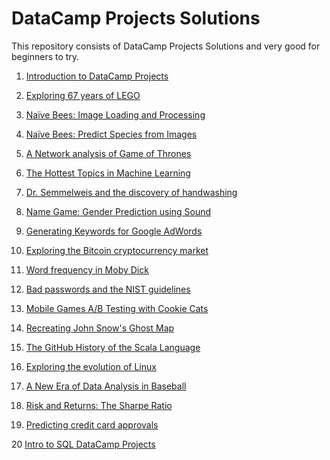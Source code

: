# DataCamp Projects Solutions 

This repository consists of DataCamp Projects Solutions and very good for beginners to try.

1. [Introduction to DataCamp Projects](https://github.com/anuraglahon16/DataCamp-Projects-Solutions/tree/master/Introduction%20to%20DataCamp%20Projects)

2. [Exploring 67 years of LEGO](https://github.com/anuraglahon16/DataCamp-Projects-Solutions/tree/master/Exploring%2067%20years%20of%20LEGO)

3. [Naïve Bees: Image Loading and Processing](https://github.com/anuraglahon16/DataCamp-Projects-Solutions/tree/master/Naive%20Bees%20-%20Image%20Loading%20and%20Processing)

4. [Naïve Bees: Predict Species from Images](https://github.com/anuraglahon16/DataCamp-Projects-Solutions/tree/master/Naive%20Bees%20-%20Predict%20Species%20from%20Images)

5. [A Network analysis of Game of Thrones](https://github.com/anuraglahon16/DataCamp-Projects-Solutions/tree/master/A%20Network%20analysis%20of%20Game%20of%20Thrones)

6. [The Hottest Topics in Machine Learning](https://github.com/anuraglahon16/DataCamp-Projects-Solutions/tree/master/The%20Hottest%20Topics%20in%20Machine%20Learning)

7. [Dr. Semmelweis and the discovery of handwashing](https://github.com/anuraglahon16/DataCamp-Projects-Solutions/tree/master/Dr.%20Semmelweis%20and%20the%20discovery%20of%20handwashing)

8. [Name Game: Gender Prediction using Sound](https://github.com/anuraglahon16/DataCamp-Projects-Solutions/tree/master/Name%20Game-%20Gender%20Prediction%20using%20Sound)

9. [Generating Keywords for Google AdWords](https://github.com/anuraglahon16/DataCamp-Projects-Solutions/tree/master/Generating%20Keywords%20for%20Google%20AdWords)

10. [Exploring the Bitcoin cryptocurrency market](https://github.com/anuraglahon16/DataCamp-Projects-Solutions/tree/master/Exploring%20the%20Bitcoin%20cryptocurrency%20market)

11. [Word frequency in Moby Dick](https://github.com/anuraglahon16/DataCamp-Projects-Solutions/tree/master/Word%20frequency%20in%20Moby%20Dick)

12. [Bad passwords and the NIST guidelines](https://github.com/anuraglahon16/DataCamp-Projects-Solutions/tree/master/Bad%20passwords%20and%20the%20NIST%20guidelines)

13. [Mobile Games A/B Testing with Cookie Cats](https://github.com/anuraglahon16/DataCamp-Projects-Solutions/tree/master/Mobile%20Games%20AB%20Testing%20with%20Cookie%20Cats%20Analyze%20an%20AB%20test%20from%20the%20popular%20mobilzle%20game-%20Cookie%20Cats.)

14. [Recreating John Snow's Ghost Map](https://github.com/anuraglahon16/DataCamp-Projects-Solutions/tree/master/Recreating%20John%20Snow-s%20Ghost%20Map)

15. [The GitHub History of the Scala Language](https://github.com/anuraglahon16/DataCamp-Projects-Solutions/tree/master/The%20GitHub%20History%20of%20the%20Scala%20Language)

16. [Exploring the evolution of Linux](https://github.com/anuraglahon16/DataCamp-Projects-Solutions/tree/master/Exploring%20the%20Evolution%20of%20Linux)

17. [A New Era of Data Analysis in Baseball](https://github.com/anuraglahon16/DataCamp-Projects-Solutions/tree/master/A%20New%20Era%20of%20Data%20Analysis%20in%20Baseball)

18. [Risk and Returns: The Sharpe Ratio](https://github.com/anuraglahon16/DataCamp-Projects-Solutions/tree/master/The%20Risk%20and%20Returns%20-%20The%20Sharpe%20Ratio)

19. [Predicting credit card approvals](https://github.com/anuraglahon16/DataCamp-Projects-Solutions/tree/master/PREDICTING%20CREDIT%20CARD%20APPROVALS)

20  [Intro to SQL DataCamp Projects](https://github.com/anuraglahon16/DataCamp-Projects-Solutions/tree/master/Intro%20to%20SQL%20DataCamp%20Projects)
